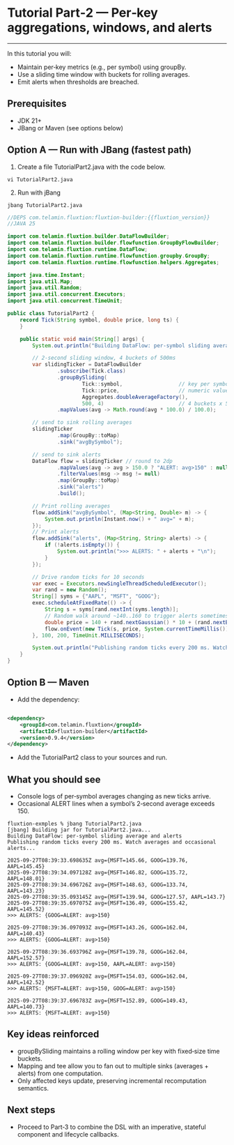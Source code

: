 # Tutorial Part‑2 — Per‑key aggregations, windows, and alerts
---

In this tutorial you will:

- Maintain per‑key metrics (e.g., per symbol) using groupBy.
- Use a sliding time window with buckets for rolling averages.
- Emit alerts when thresholds are breached.

## Prerequisites

- JDK 21+
- JBang or Maven (see options below)

## Option A — Run with JBang (fastest path)

1. Create a file TutorialPart2.java with the code below.

```console
vi TutorialPart2.java
```
2. Run with jBang

```console 
jbang TutorialPart2.java 
```

```java
//DEPS com.telamin.fluxtion:fluxtion-builder:{{fluxtion_version}}
//JAVA 25

import com.telamin.fluxtion.builder.DataFlowBuilder;
import com.telamin.fluxtion.builder.flowfunction.GroupByFlowBuilder;
import com.telamin.fluxtion.runtime.DataFlow;
import com.telamin.fluxtion.runtime.flowfunction.groupby.GroupBy;
import com.telamin.fluxtion.runtime.flowfunction.helpers.Aggregates;

import java.time.Instant;
import java.util.Map;
import java.util.Random;
import java.util.concurrent.Executors;
import java.util.concurrent.TimeUnit;

public class TutorialPart2 {
    record Tick(String symbol, double price, long ts) {
    }

    public static void main(String[] args) {
        System.out.println("Building DataFlow: per-symbol sliding average and alerts");

        // 2-second sliding window, 4 buckets of 500ms
        var slidingTicker = DataFlowBuilder
                .subscribe(Tick.class)
                .groupBySliding(
                        Tick::symbol,                  // key per symbol
                        Tick::price,                   // numeric value
                        Aggregates.doubleAverageFactory(),
                        500, 4)                        // 4 buckets x 500ms = 2s window
                .mapValues(avg -> Math.round(avg * 100.0) / 100.0);

        // send to sink rolling averages
        slidingTicker
                .map(GroupBy::toMap)
                .sink("avgBySymbol");

        // send to sink alerts
        DataFlow flow = slidingTicker // round to 2dp
                .mapValues(avg -> avg > 150.0 ? "ALERT: avg>150" : null)
                .filterValues(msg -> msg != null)
                .map(GroupBy::toMap)
                .sink("alerts")
                .build();

        // Print rolling averages
        flow.addSink("avgBySymbol", (Map<String, Double> m) -> {
            System.out.println(Instant.now() + " avg=" + m);
        });
        // Print alerts
        flow.addSink("alerts", (Map<String, String> alerts) -> {
            if (!alerts.isEmpty()) {
                System.out.println(">>> ALERTS: " + alerts + "\n");
            }
        });

        // Drive random ticks for 10 seconds
        var exec = Executors.newSingleThreadScheduledExecutor();
        var rand = new Random();
        String[] syms = {"AAPL", "MSFT", "GOOG"};
        exec.scheduleAtFixedRate(() -> {
            String s = syms[rand.nextInt(syms.length)];
            // Random walk around ~140..160 to trigger alerts sometimes
            double price = 140 + rand.nextGaussian() * 10 + (rand.nextBoolean() ? 10 : 0);
            flow.onEvent(new Tick(s, price, System.currentTimeMillis()));
        }, 100, 200, TimeUnit.MILLISECONDS);

        System.out.println("Publishing random ticks every 200 ms. Watch averages and occasional alerts...\n");
    }
}
```

## Option B — Maven

- Add the dependency:

```xml

<dependency>
    <groupId>com.telamin.fluxtion</groupId>
    <artifactId>fluxtion-builder</artifactId>
    <version>0.9.4</version>
</dependency>
```

- Add the TutorialPart2 class to your sources and run.

## What you should see

- Console logs of per‑symbol averages changing as new ticks arrive.
- Occasional ALERT lines when a symbol’s 2‑second average exceeds 150.

```console
fluxtion-exmples % jbang TutorialPart2.java 
[jbang] Building jar for TutorialPart2.java...
Building DataFlow: per-symbol sliding average and alerts
Publishing random ticks every 200 ms. Watch averages and occasional alerts...

2025-09-27T08:39:33.698635Z avg={MSFT=145.66, GOOG=139.76, AAPL=145.45}
2025-09-27T08:39:34.097128Z avg={MSFT=146.82, GOOG=135.72, AAPL=148.01}
2025-09-27T08:39:34.696726Z avg={MSFT=148.63, GOOG=133.74, AAPL=143.23}
2025-09-27T08:39:35.093145Z avg={MSFT=139.94, GOOG=127.57, AAPL=143.7}
2025-09-27T08:39:35.697075Z avg={MSFT=136.49, GOOG=155.42, AAPL=145.52}
>>> ALERTS: {GOOG=ALERT: avg>150}

2025-09-27T08:39:36.097093Z avg={MSFT=143.26, GOOG=162.04, AAPL=140.43}
>>> ALERTS: {GOOG=ALERT: avg>150}

2025-09-27T08:39:36.693796Z avg={MSFT=139.78, GOOG=162.04, AAPL=152.57}
>>> ALERTS: {GOOG=ALERT: avg>150, AAPL=ALERT: avg>150}

2025-09-27T08:39:37.096920Z avg={MSFT=154.03, GOOG=162.04, AAPL=142.52}
>>> ALERTS: {MSFT=ALERT: avg>150, GOOG=ALERT: avg>150}

2025-09-27T08:39:37.696783Z avg={MSFT=152.89, GOOG=149.43, AAPL=140.73}
>>> ALERTS: {MSFT=ALERT: avg>150}
```

## Key ideas reinforced

- groupBySliding maintains a rolling window per key with fixed‑size time buckets.
- Mapping and tee allow you to fan out to multiple sinks (averages + alerts) from one computation.
- Only affected keys update, preserving incremental recomputation semantics.

## Next steps

- Proceed to Part‑3 to combine the DSL with an imperative, stateful component and lifecycle callbacks.
